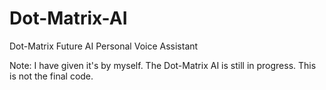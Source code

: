 # Dot-Matrix-AI
Dot-Matrix Future AI Personal Voice Assistant

Note:
I have given it's by myself. 
The Dot-Matrix AI is still in progress. This is not the final code.
